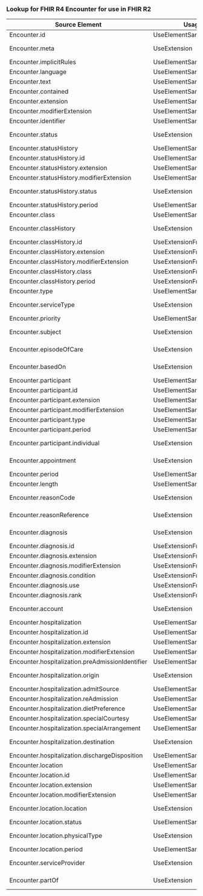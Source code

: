 ### Lookup for FHIR R4 Encounter for use in FHIR R2

| Source Element | Usage | Target |
| -------------- | ----- | ------ |
| Encounter.id | UseElementSameName | Encounter.id |
| Encounter.meta | UseExtension | http://hl7.org/fhir/4.0/StructureDefinition/extension-Encounter.meta |
| Encounter.implicitRules | UseElementSameName | Encounter.implicitRules |
| Encounter.language | UseElementSameName | Encounter.language |
| Encounter.text | UseElementSameName | Encounter.text |
| Encounter.contained | UseElementSameName | Encounter.contained |
| Encounter.extension | UseElementSameName | Encounter.extension |
| Encounter.modifierExtension | UseElementSameName | Encounter.modifierExtension |
| Encounter.identifier | UseElementSameName | Encounter.identifier |
| Encounter.status | UseExtension | http://hl7.org/fhir/4.0/StructureDefinition/extension-Encounter.status |
| Encounter.statusHistory | UseElementSameName | Encounter.statusHistory |
| Encounter.statusHistory.id | UseElementSameName | Encounter.statusHistory.id |
| Encounter.statusHistory.extension | UseElementSameName | Encounter.statusHistory.extension |
| Encounter.statusHistory.modifierExtension | UseElementSameName | Encounter.statusHistory.modifierExtension |
| Encounter.statusHistory.status | UseExtension | http://hl7.org/fhir/4.0/StructureDefinition/extension-Encounter.statusHistory.status |
| Encounter.statusHistory.period | UseElementSameName | Encounter.statusHistory.period |
| Encounter.class | UseElementSameName | Encounter.class |
| Encounter.classHistory | UseExtension | http://hl7.org/fhir/4.0/StructureDefinition/extension-Encounter.classHistory |
| Encounter.classHistory.id | UseExtensionFromAncestor | - |
| Encounter.classHistory.extension | UseExtensionFromAncestor | - |
| Encounter.classHistory.modifierExtension | UseExtensionFromAncestor | - |
| Encounter.classHistory.class | UseExtensionFromAncestor | - |
| Encounter.classHistory.period | UseExtensionFromAncestor | - |
| Encounter.type | UseElementSameName | Encounter.type |
| Encounter.serviceType | UseExtension | http://hl7.org/fhir/4.0/StructureDefinition/extension-Encounter.serviceType |
| Encounter.priority | UseElementSameName | Encounter.priority |
| Encounter.subject | UseExtension | http://hl7.org/fhir/4.0/StructureDefinition/extension-Encounter.subject |
| Encounter.episodeOfCare | UseExtension | http://hl7.org/fhir/4.0/StructureDefinition/extension-Encounter.episodeOfCare |
| Encounter.basedOn | UseExtension | http://hl7.org/fhir/4.0/StructureDefinition/extension-Encounter.basedOn |
| Encounter.participant | UseElementSameName | Encounter.participant |
| Encounter.participant.id | UseElementSameName | Encounter.participant.id |
| Encounter.participant.extension | UseElementSameName | Encounter.participant.extension |
| Encounter.participant.modifierExtension | UseElementSameName | Encounter.participant.modifierExtension |
| Encounter.participant.type | UseElementSameName | Encounter.participant.type |
| Encounter.participant.period | UseElementSameName | Encounter.participant.period |
| Encounter.participant.individual | UseExtension | http://hl7.org/fhir/4.0/StructureDefinition/extension-Encounter.participant.individual |
| Encounter.appointment | UseExtension | http://hl7.org/fhir/4.0/StructureDefinition/extension-Encounter.appointment |
| Encounter.period | UseElementSameName | Encounter.period |
| Encounter.length | UseElementSameName | Encounter.length |
| Encounter.reasonCode | UseExtension | http://hl7.org/fhir/4.0/StructureDefinition/extension-Encounter.reasonCode |
| Encounter.reasonReference | UseExtension | http://hl7.org/fhir/4.0/StructureDefinition/extension-Encounter.reasonReference |
| Encounter.diagnosis | UseExtension | http://hl7.org/fhir/4.0/StructureDefinition/extension-Encounter.diagnosis |
| Encounter.diagnosis.id | UseExtensionFromAncestor | - |
| Encounter.diagnosis.extension | UseExtensionFromAncestor | - |
| Encounter.diagnosis.modifierExtension | UseExtensionFromAncestor | - |
| Encounter.diagnosis.condition | UseExtensionFromAncestor | - |
| Encounter.diagnosis.use | UseExtensionFromAncestor | - |
| Encounter.diagnosis.rank | UseExtensionFromAncestor | - |
| Encounter.account | UseExtension | http://hl7.org/fhir/4.0/StructureDefinition/extension-Encounter.account |
| Encounter.hospitalization | UseElementSameName | Encounter.hospitalization |
| Encounter.hospitalization.id | UseElementSameName | Encounter.hospitalization.id |
| Encounter.hospitalization.extension | UseElementSameName | Encounter.hospitalization.extension |
| Encounter.hospitalization.modifierExtension | UseElementSameName | Encounter.hospitalization.modifierExtension |
| Encounter.hospitalization.preAdmissionIdentifier | UseElementSameName | Encounter.hospitalization.preAdmissionIdentifier |
| Encounter.hospitalization.origin | UseExtension | http://hl7.org/fhir/4.0/StructureDefinition/extension-Encounter.hospitalization.origin |
| Encounter.hospitalization.admitSource | UseElementSameName | Encounter.hospitalization.admitSource |
| Encounter.hospitalization.reAdmission | UseElementSameName | Encounter.hospitalization.reAdmission |
| Encounter.hospitalization.dietPreference | UseElementSameName | Encounter.hospitalization.dietPreference |
| Encounter.hospitalization.specialCourtesy | UseElementSameName | Encounter.hospitalization.specialCourtesy |
| Encounter.hospitalization.specialArrangement | UseElementSameName | Encounter.hospitalization.specialArrangement |
| Encounter.hospitalization.destination | UseExtension | http://hl7.org/fhir/4.0/StructureDefinition/extension-Encounter.hospitalization.destination |
| Encounter.hospitalization.dischargeDisposition | UseElementSameName | Encounter.hospitalization.dischargeDisposition |
| Encounter.location | UseElementSameName | Encounter.location |
| Encounter.location.id | UseElementSameName | Encounter.location.id |
| Encounter.location.extension | UseElementSameName | Encounter.location.extension |
| Encounter.location.modifierExtension | UseElementSameName | Encounter.location.modifierExtension |
| Encounter.location.location | UseExtension | http://hl7.org/fhir/4.0/StructureDefinition/extension-Encounter.location.location |
| Encounter.location.status | UseElementSameName | Encounter.location.status |
| Encounter.location.physicalType | UseExtension | http://hl7.org/fhir/4.0/StructureDefinition/extension-Encounter.location.physicalType |
| Encounter.location.period | UseElementSameName | Encounter.location.period |
| Encounter.serviceProvider | UseExtension | http://hl7.org/fhir/4.0/StructureDefinition/extension-Encounter.serviceProvider |
| Encounter.partOf | UseExtension | http://hl7.org/fhir/4.0/StructureDefinition/extension-Encounter.partOf |
